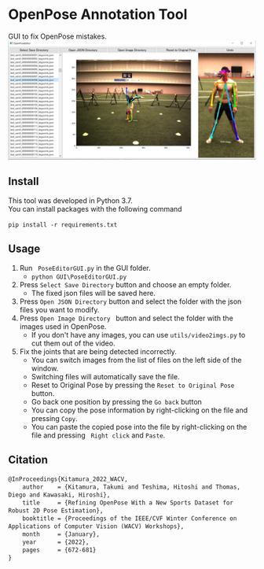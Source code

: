 # OpenPose Annotation Tool
GUI to fix OpenPose mistakes.
![pose_editor](/assets/PoseEditor.png) 
## Install
This tool was developed in Python 3.7. <br>
You can install packages with the following command

``` pip install -r requirements.txt ```
## Usage
1. Run ``` PoseEditorGUI.py``` in the GUI folder.  
    - ``` python GUI\PoseEditorGUI.py ```
2. Press ``` Select Save Directory ``` button and choose an empty folder.
    - The fixed json files will be saved here. 
3. Press ``` Open JSON Directory ``` button and select the folder with the json files you want to modify. 
4. Press ```Open Image Directory ``` button and select the folder with the images used in OpenPose.
    - If you don't have any images, you can use ``` utils/video2imgs.py ``` to cut them out of the video. 
5. Fix the joints that are being detected incorrectly.
    - You can switch images from the list of files on the left side of the window.
    - Switching files will automatically save the file.
    - Reset to Original Pose by pressing the ``` Reset to Original Pose ``` button.
    - Go back one position by pressing the ``` Go back ``` button
    - You can copy the pose information by right-clicking on the file and pressing ``` Copy ```.
    - You can paste the copied pose into the file by right-clicking on the file and pressing ``` Right click``` and ``` Paste ```.

## Citation
```
@InProceedings{Kitamura_2022_WACV,
    author    = {Kitamura, Takumi and Teshima, Hitoshi and Thomas, Diego and Kawasaki, Hiroshi},
    title     = {Refining OpenPose With a New Sports Dataset for Robust 2D Pose Estimation},
    booktitle = {Proceedings of the IEEE/CVF Winter Conference on Applications of Computer Vision (WACV) Workshops},
    month     = {January},
    year      = {2022},
    pages     = {672-681}
}
```